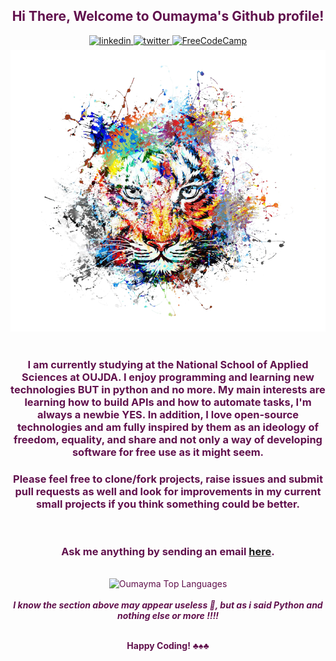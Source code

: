 <div align="center">
<h2><FONT COLOR="#61114d"> Hi There, Welcome to Oumayma's Github profile! </h2>
<a href="https://www.linkedin.com/in/oumayma-el-fahsi-b0472620a/" target="_blank">
<img src=https://img.shields.io/badge/linkedin-%2300acee.svg?color=405DE6&style=for-the-badge&logo=linkedin&logoColor=white alt=linkedin style="margin-bottom: 7px;" />
</a>
<a href="https://twitter.com/OumaymaEL_" target="_blank">
<img src=https://img.shields.io/badge/twitter-%2300acee.svg?color=1DA1F2&style=for-the-badge&logo=twitter&logoColor=white alt=twitter style="margin-bottom: 7px;" />
</a>
  <a href="https://www.freecodecamp.org/jong-oum" target="_blank">
<img src="https://img.shields.io/badge/Freecodecamp-%23123.svg?&style=for-the-badge&logo=freecodecamp&logoColor=green" alt=FreeCodeCamp style="margin-bottom: 7px;" />
</a>
<br />
<img src="https://github.com/Oumayma-EL/Oumayma-EL/blob/main/pngegg%20(1).png" alt="Oumayma's Profile Image" style="width:600px;height:450px;">
<br />
<br />
  <h3>
I am currently studying at the National School of Applied Sciences at OUJDA. I enjoy programming and learning new technologies BUT in python and no more. My main interests are learning how to build APIs and how to automate tasks, I'm always a newbie YES. In addition, I love open-source technologies and am fully inspired by them as an ideology of freedom, equality, and share and not only a way of developing software for free use as it might seem.</h3>
<h3>
Please feel free to clone/fork projects, raise issues and submit pull requests as well and look for improvements in my current small projects if you think something could be better.</h3><br />
<h3>Ask me anything by sending an email <a href="mailto:oumayma.elfahsi@ump.ac.ma"><b>here</b></a>.</h3>
<br />
<img src="https://github-readme-stats.vercel.app/api/top-langs/?username=Oumayma-EL&layout=compact&theme=dark&bg_color=0A0A0A" alt="Oumayma Top Languages"/>
<br />

<br />
  <strong><i>I know the section above may appear useless 🤣, but as i said Python and nothing else or more !!!!</i></strong>
<br />
<br />

**Happy Coding!** ♣♠♣

